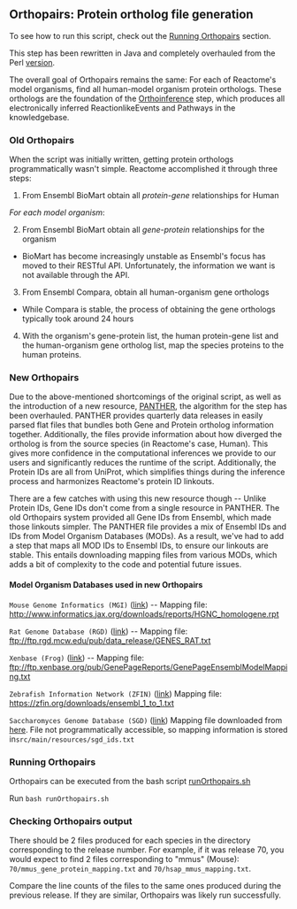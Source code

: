 <h2> Orthopairs: Protein ortholog file generation</h2>

To see how to run this script, check out the <a href="#-running-orthopairs-">Running Orthopairs</a> section.

This step has been rewritten in Java and completely overhauled from the Perl <a href="https://github.com/reactome/Release/tree/master/scripts/release/orthopairs">version</a>.

The overall goal of Orthopairs remains the same: For each of Reactome's model organisms, find all human-model organism protein orthologs. These orthologs are the foundation of the <a href="https://github.com/reactome/release-orthoinference">Orthoinference</a> step, which produces all electronically inferred ReactionlikeEvents and Pathways in the knowledgebase. 

<h3>Old Orthopairs</h3>

When the script was initially written, getting protein orthologs programmatically wasn't simple. Reactome accomplished it through three steps:

1) From Ensembl BioMart obtain all _protein-gene_ relationships for Human

_For each model organism_:<br>

  2. From Ensembl BioMart obtain all _gene-protein_ relationships for the organism
  - BioMart has become increasingly unstable as Ensembl's focus has moved to their RESTful API. Unfortunately, the information we want is not available through the API.

  3. From Ensembl Compara, obtain all human-organism gene orthologs
  - While Compara is stable, the process of obtaining the gene orthologs typically took around 24 hours
  
  4. With the organism's gene-protein list, the human protein-gene list and the human-organism gene ortholog list, map the species proteins to the human proteins.

<h3>New Orthopairs</h3>

Due to the above-mentioned shortcomings of the original script, as well as the introduction of a new resource, <a href="http://www.pantherdb.org/">PANTHER</a>, the algorithm for the step has been overhauled. PANTHER provides quarterly data releases in easily parsed flat files that bundles both Gene and Protein ortholog information together. Additionally, the files provide information about how diverged the ortholog is from the source species (in Reactome's case, Human). This gives more confidence in the computational inferences we provide to our users and significantly reduces the runtime of the script. Additionally, the Protein IDs are all from UniProt, which simplifies things during the inference process and harmonizes Reactome's protein ID linkouts.

There are a few catches with using this new resource though -- Unlike Protein IDs, Gene IDs don't come from a single resource in PANTHER. The old Orthopairs system provided all Gene IDs from Ensembl, which made those linkouts simpler. The PANTHER file provides a mix of Ensembl IDs and IDs from Model Organism Databases (MODs). As a result, we've had to add a step that maps all MOD IDs to Ensembl IDs, to ensure our linkouts are stable. This entails downloading mapping files from various MODs, which adds a bit of complexity to the code and potential future issues.

<h4>Model Organism Databases used in new Orthopairs</h4>

`Mouse Genome Informatics (MGI)` (<a href="http://www.informatics.jax.org/">link</a>) -- Mapping file: http://www.informatics.jax.org/downloads/reports/HGNC_homologene.rpt

`Rat Genome Database (RGD)` (<a href="https://rgd.mcw.edu/">link</a>) -- Mapping file: ftp://ftp.rgd.mcw.edu/pub/data_release/GENES_RAT.txt

`Xenbase (Frog)` (<a href="http://www.xenbase.org/entry/">link</a>) -- Mapping file: ftp://ftp.xenbase.org/pub/GenePageReports/GenePageEnsemblModelMapping.txt

`Zebrafish Information Network (ZFIN)` (<a href="https://zfin.org/">link</a>) Mapping file: https://zfin.org/downloads/ensembl_1_to_1.txt

`Saccharomyces Genome Database (SGD)` (<a href="https://www.yeastgenome.org/">link</a>) Mapping file downloaded from <a href="https://yeastmine.yeastgenome.org/yeastmine/bagDetails.do?scope=all&bagName=ALL_Verified_Uncharacterized_Dubious_ORFs">here</a>. File not programmatically accessible, so mapping information is stored in`src/main/resources/sgd_ids.txt`

<h3> Running Orthopairs </h3>

Orthopairs can be executed from the bash script <a href="https://github.com/reactome/release-orthopairs/runOrthopairs.sh">runOrthopairs.sh</a>

Run `bash runOrthopairs.sh`

<h3> Checking Orthopairs output </h3>

There should be 2 files produced for each species in the directory corresponding to the release number. For example, if it was release 70, you would expect to find 2 files corresponding to "mmus" (Mouse): `70/mmus_gene_protein_mapping.txt` and `70/hsap_mmus_mapping.txt`.

Compare the line counts of the files to the same ones produced during the previous release. If they are similar, Orthopairs was likely run successfully. 

